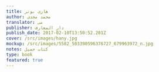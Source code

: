 ```yaml
---
title: هارى بوتر
author: محمد مجدى
translator: مى
publisher: دار المعارف
publish_date: 2017-02-10T13:50:52.201Z
cover: /src/images/hany.jpg
mockup: /src/images/5582_503390596376727_679963972_n.jpg
notes: كتاب جميل
type: book
featured: true
---
```

